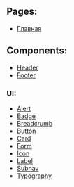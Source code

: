 ## Pages:

- [Главная][home]

## Components:

- [Header][header]
- [Footer][footer]

### UI:

- [Alert][alert]
- [Badge][badge]
- [Breadcrumb][breadcrumb]
- [Button][button]
- [Card][card]
- [Form][form]
- [Icon][icon]
- [Label][label]
- [Subnav][subnav]
- [Typography][typography]

[uikit]: https://getuikit.com/
[home]: /src/page/home.html
[header]: /src/components/header/header.html
[footer]: /src/components/footer/footer.html
[button]: /src/components/ui/button/button.html
[form]: /src/components/ui/form/form.html
[alert]: /src/components/ui/alert/alert.html
[typography]: /src/components/ui/typography/typography.html
[breadcrumb]: /src/components/ui/breadcrumb/breadcrumb.html
[label]: /src/components/ui/label/label.html
[card]: /src/components/ui/card/card.html
[badge]: /src/components/ui/badge/badge.html
[subnav]: /src/components/ui/subnav/subnav.html
[icon]: /src/components/ui/icon/icon.html

<!-- Fabrikant UI Kit build on [UIkit][uikit]. -->
